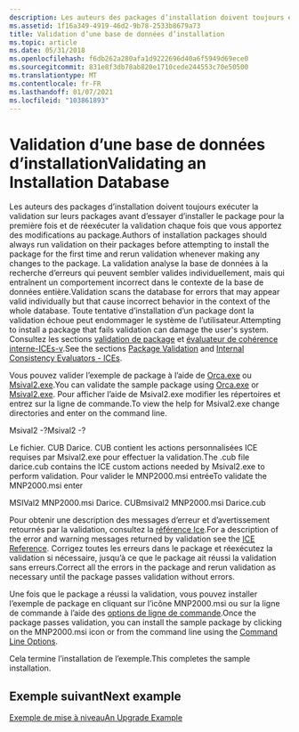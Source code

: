 ```yaml
---
description: Les auteurs des packages d’installation doivent toujours exécuter la validation sur leurs packages avant d’essayer d’installer le package pour la première fois et de réexécuter la validation chaque fois que vous apportez des modifications au package.
ms.assetid: 1f16a349-4919-46d2-9b78-2533b8679a73
title: Validation d’une base de données d’installation
ms.topic: article
ms.date: 05/31/2018
ms.openlocfilehash: f6db262a280afa1d9222696d40a6f5949d69ece0
ms.sourcegitcommit: 831e8f3db78ab820e1710cede244553c70e50500
ms.translationtype: MT
ms.contentlocale: fr-FR
ms.lasthandoff: 01/07/2021
ms.locfileid: "103861893"
---
```

# <a name="validating-an-installation-database"></a><span data-ttu-id="cd20e-103">Validation d’une base de données d’installation</span><span class="sxs-lookup"><span data-stu-id="cd20e-103">Validating an Installation Database</span></span>

<span data-ttu-id="cd20e-104">Les auteurs des packages d’installation doivent toujours exécuter la validation sur leurs packages avant d’essayer d’installer le package pour la première fois et de réexécuter la validation chaque fois que vous apportez des modifications au package.</span><span class="sxs-lookup"><span data-stu-id="cd20e-104">Authors of installation packages should always run validation on their packages before attempting to install the package for the first time and rerun validation whenever making any changes to the package.</span></span> <span data-ttu-id="cd20e-105">La validation analyse la base de données à la recherche d’erreurs qui peuvent sembler valides individuellement, mais qui entraînent un comportement incorrect dans le contexte de la base de données entière.</span><span class="sxs-lookup"><span data-stu-id="cd20e-105">Validation scans the database for errors that may appear valid individually but that cause incorrect behavior in the context of the whole database.</span></span> <span data-ttu-id="cd20e-106">Toute tentative d’installation d’un package dont la validation échoue peut endommager le système de l’utilisateur.</span><span class="sxs-lookup"><span data-stu-id="cd20e-106">Attempting to install a package that fails validation can damage the user's system.</span></span> <span data-ttu-id="cd20e-107">Consultez les sections [validation de package](package-validation.md) et [évaluateur de cohérence interne-ICEs-v](internal-consistency-evaluators-ices.md).</span><span class="sxs-lookup"><span data-stu-id="cd20e-107">See the sections [Package Validation](package-validation.md) and [Internal Consistency Evaluators - ICEs](internal-consistency-evaluators-ices.md).</span></span>

<span data-ttu-id="cd20e-108">Vous pouvez valider l’exemple de package à l’aide de [Orca.exe](orca-exe.md) ou [Msival2.exe](msival2-exe.md).</span><span class="sxs-lookup"><span data-stu-id="cd20e-108">You can validate the sample package using [Orca.exe](orca-exe.md) or [Msival2.exe](msival2-exe.md).</span></span> <span data-ttu-id="cd20e-109">Pour afficher l’aide de Msival2.exe modifier les répertoires et entrez sur la ligne de commande.</span><span class="sxs-lookup"><span data-stu-id="cd20e-109">To view the help for Msival2.exe change directories and enter on the command line.</span></span>

<span data-ttu-id="cd20e-110">Msival2 -?</span><span class="sxs-lookup"><span data-stu-id="cd20e-110">Msival2 -?</span></span>

<span data-ttu-id="cd20e-111">Le fichier. CUB Darice. CUB contient les actions personnalisées ICE requises par Msival2.exe pour effectuer la validation.</span><span class="sxs-lookup"><span data-stu-id="cd20e-111">The .cub file darice.cub contains the ICE custom actions needed by Msival2.exe to perform validation.</span></span> <span data-ttu-id="cd20e-112">Pour valider le MNP2000.msi entrée</span><span class="sxs-lookup"><span data-stu-id="cd20e-112">To validate the MNP2000.msi enter</span></span>

<span data-ttu-id="cd20e-113">MSIVal2 MNP2000.msi Darice. CUB</span><span class="sxs-lookup"><span data-stu-id="cd20e-113">msival2 MNP2000.msi Darice.cub</span></span>

<span data-ttu-id="cd20e-114">Pour obtenir une description des messages d’erreur et d’avertissement retournés par la validation, consultez la [référence Ice](ice-reference.md).</span><span class="sxs-lookup"><span data-stu-id="cd20e-114">For a description of the error and warning messages returned by validation see the [ICE Reference](ice-reference.md).</span></span> <span data-ttu-id="cd20e-115">Corrigez toutes les erreurs dans le package et réexécutez la validation si nécessaire, jusqu’à ce que le package ait réussi la validation sans erreurs.</span><span class="sxs-lookup"><span data-stu-id="cd20e-115">Correct all the errors in the package and rerun validation as necessary until the package passes validation without errors.</span></span>

<span data-ttu-id="cd20e-116">Une fois que le package a réussi la validation, vous pouvez installer l’exemple de package en cliquant sur l’icône MNP2000.msi ou sur la ligne de commande à l’aide des [options de ligne de commande](command-line-options.md).</span><span class="sxs-lookup"><span data-stu-id="cd20e-116">Once the package passes validation, you can install the sample package by clicking on the MNP2000.msi icon or from the command line using the [Command Line Options](command-line-options.md).</span></span>

<span data-ttu-id="cd20e-117">Cela termine l’installation de l’exemple.</span><span class="sxs-lookup"><span data-stu-id="cd20e-117">This completes the sample installation.</span></span>

## <a name="next-example"></a><span data-ttu-id="cd20e-118">Exemple suivant</span><span class="sxs-lookup"><span data-stu-id="cd20e-118">Next example</span></span>

[<span data-ttu-id="cd20e-119">Exemple de mise à niveau</span><span class="sxs-lookup"><span data-stu-id="cd20e-119">An Upgrade Example</span></span>](an-upgrade-example.md)

 

 



